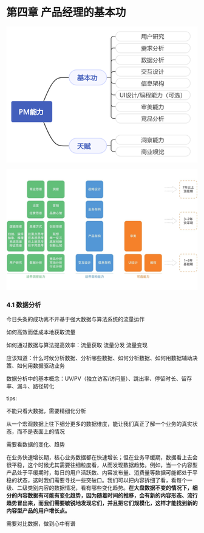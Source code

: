 # 第四章 产品经理的基本功

![Untitled](%E7%AC%AC%E5%9B%9B%E7%AB%A0%20%E4%BA%A7%E5%93%81%E7%BB%8F%E7%90%86%E7%9A%84%E5%9F%BA%E6%9C%AC%E5%8A%9F%200adfebfe81f14449985ff95e3ae6b78c/Untitled.png)

![Untitled](%E7%AC%AC%E5%9B%9B%E7%AB%A0%20%E4%BA%A7%E5%93%81%E7%BB%8F%E7%90%86%E7%9A%84%E5%9F%BA%E6%9C%AC%E5%8A%9F%200adfebfe81f14449985ff95e3ae6b78c/Untitled%201.png)

### 4.1 数据分析

今日头条的成功离不开基于强大数据与算法系统的流量运作

如何高效而低成本地获取流量

如何通过数据与算法提高效率：流量获取 流量分发 流量变现

应该知道：什么时候分析数据、分析哪些数据、如何分析数据、如何用数据辅助决策、如何用数据驱动业务

数据分析中的基本概念：UV/PV（独立访客/访问量）、跳出率、停留时长、留存率、漏斗、路径转化

tips:

不能只看大数据，需要精细化分析

从一个宏观数据上往下细分更多的数据维度，能让我们真正了解一个业务的真实状态，而不是表面上的情况

需要看数据的变化、趋势

在业务快速增长期，核心业务数据都在快速增长；但在业务平缓期，数据看上去会很平稳，这个时候尤其需要往细粒度看，从而发现数据趋势。例如，当一个内容型产品处于平缓期时，每日的用户活跃数、内容发布量、消费量等数据可能都处于平稳的状态，这时我们需要寻找一些突破口。我们可以把内容拆细了看，看每个一级、二级类别内容的数据情况，看有哪些变化趋势。**在大盘数据不变的情况下，细分的内容数据有可能有变化趋势，因为随着时间的推移，会有新的内容形态、流行趋势冒出来，而我们需要敏锐地发现它们，并且把它们规模化，这样才能找到新的内容型产品的用户增长点。**

需要对比数据，做到心中有谱